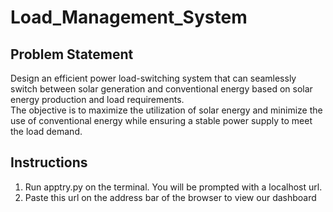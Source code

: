 # Load_Management_System

## Problem Statement
Design an efficient power load-switching system that can seamlessly switch between solar generation and conventional energy based on solar energy production and load requirements. 	
The objective is to maximize the utilization of solar energy and minimize the use of conventional energy while ensuring a stable power supply to meet the load demand. 

## Instructions
1. Run apptry.py on the terminal. You will be prompted with a localhost url.
2. Paste this url on the address bar of the browser to view our dashboard
